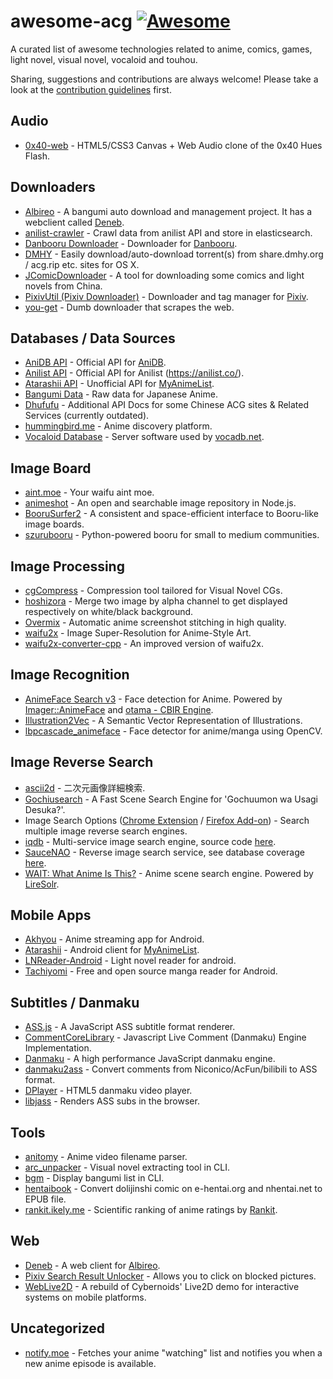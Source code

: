 # awesome-acg [![Awesome](https://cdn.rawgit.com/sindresorhus/awesome/d7305f38d29fed78fa85652e3a63e154dd8e8829/media/badge.svg)](https://github.com/sindresorhus/awesome)

A curated list of awesome technologies related to anime, comics, games, light novel, visual novel, vocaloid and touhou.

Sharing, suggestions and contributions are always welcome! Please take a look at the [contribution guidelines](https://github.com/soruly/awesome-acg/blob/master/CONTRIBUTING.md) first.

## Audio

* [0x40-web](https://github.com/mon/0x40-web) - HTML5/CSS3 Canvas + Web Audio clone of the 0x40 Hues Flash.

## Downloaders

* [Albireo](https://github.com/lordfriend/Albireo) - A bangumi auto download and management project. It has a webclient called [Deneb](https://github.com/lordfriend/Deneb).
* [anilist-crawler](https://github.com/soruly/anilist-crawler) - Crawl data from anilist API and store in elasticsearch.
* [Danbooru Downloader](https://github.com/Nandaka/DanbooruDownloader) - Downloader for [Danbooru](https://danbooru.donmai.us/).
* [DMHY](https://github.com/yaqinking/DMHY) - Easily download/auto-download torrent(s) from share.dmhy.org / acg.rip etc. sites for OS X.
* [JComicDownloader](https://github.com/abc9070410/JComicDownloader) - A tool for downloading some comics and light novels from China.
* [PixivUtil (Pixiv Downloader)](https://github.com/Nandaka/PixivUtil2) - Downloader and tag manager for [Pixiv](http://www.pixiv.net/).
* [you-get](https://github.com/soimort/you-get) - Dumb downloader that scrapes the web.

## Databases / Data Sources

* [AniDB API](https://wiki.anidb.net/w/API) - Official API for [AniDB](https://anidb.net/).
* [Anilist API](https://github.com/joshstar/AniList-API-Docs) - Official API for Anilist (https://anilist.co/).
* [Atarashii API](https://bitbucket.org/ratan12/atarashii-api) - Unofficial API for [MyAnimeList](http://myanimelist.net/).
* [Bangumi Data](https://github.com/bangumi-data/bangumi-data) - Raw data for Japanese Anime.
* [Dhufufu](https://github.com/sorz/dhufufu) - Additional API Docs for some Chinese ACG sites & Related Services (currently outdated).
* [hummingbird.me](https://github.com/hummingbird-me) - Anime discovery platform.
* [Vocaloid Database](https://github.com/VocaDB/vocadb) - Server software used by [vocadb.net](http://vocadb.net/).

## Image Board

* [aint.moe](https://github.com/maxpowa/aint.moe) - Your waifu aint moe.
* [animeshot](https://github.com/bitinn/animeshot) - An open and searchable image repository in Node.js.
* [BooruSurfer2](https://github.com/spillerrec/BooruSurfer2) - A consistent and space-efficient interface to Booru-like image boards.
* [szurubooru](https://github.com/rr-/szurubooru) - Python-powered booru for small to medium communities.

## Image Processing

* [cgCompress](https://github.com/spillerrec/cgCompress) - Compression tool tailored for Visual Novel CGs.
* [hoshizora](https://github.com/BlueCocoa/hoshizora) - Merge two image by alpha channel to get displayed respectively on white/black background.
* [Overmix](https://github.com/spillerrec/Overmix) - Automatic anime screenshot stitching in high quality.
* [waifu2x](https://github.com/nagadomi/waifu2x) - Image Super-Resolution for Anime-Style Art.
* [waifu2x-converter-cpp](https://github.com/tanakamura/waifu2x-converter-cpp) - An improved version of waifu2x.

## Image Recognition

* [AnimeFace Search v3](http://animeface3.libotama.so/) - Face detection for Anime. Powered by [Imager::AnimeFace](http://anime.udp.jp/imager-animeface.html) and [otama - CBIR Engine](https://github.com/nagadomi/otama).
* [Illustration2Vec](https://github.com/rezoo/illustration2vec) - A Semantic Vector Representation of Illustrations.
* [lbpcascade_animeface](https://github.com/nagadomi/lbpcascade_animeface) - Face detector for anime/manga using OpenCV.

## Image Reverse Search

* [ascii2d](http://www.ascii2d.net/) - 二次元画像詳細検索.
* [Gochiusearch](https://github.com/ksasao/Gochiusearch) - A Fast Scene Search Engine for 'Gochuumon wa Usagi Desuka?'.
* Image Search Options ([Chrome Extension](https://chrome.google.com/webstore/detail/image-search-options/kljmejbpilkadikecejccebmccagifhl) / [Firefox Add-on](https://addons.mozilla.org/en-US/firefox/addon/image-search-options/)) - Search multiple image reverse search engines.
* [iqdb](https://iqdb.org/) - Multi-service image search engine, source code [here](https://iqdb.org/code/).
* [SauceNAO](https://saucenao.com/) - Reverse image search service, see database coverage [here](https://saucenao.com/status.html).
* [WAIT: What Anime Is This?](https://github.com/soruly/whatanime.ga) - Anime scene search engine. Powered by [LireSolr](https://bitbucket.org/dermotte/liresolr).

## Mobile Apps

* [Akhyou](https://github.com/dulleh/akhyou) - Anime streaming app for Android.
* [Atarashii](https://github.com/AnimeNeko/Atarashii) - Android client for [MyAnimeList](http://myanimelist.net/).
* [LNReader-Android](https://github.com/calvinaquino/LNReader-Android) - Light novel reader for android.
* [Tachiyomi](https://github.com/inorichi/tachiyomi) - Free and open source manga reader for Android.

## Subtitles / Danmaku

* [ASS.js](https://github.com/weizhenye/ASS) - A JavaScript ASS subtitle format renderer.
* [CommentCoreLibrary](https://github.com/jabbany/CommentCoreLibrary) - Javascript Live Comment (Danmaku) Engine Implementation.
* [Danmaku](https://github.com/weizhenye/Danmaku) - A high performance JavaScript danmaku engine.
* [danmaku2ass](https://github.com/m13253/danmaku2ass) - Convert comments from Niconico/AcFun/bilibili to ASS format.
* [DPlayer](https://github.com/DIYgod/DPlayer) - HTML5 danmaku video player.
* [libjass](https://github.com/Arnavion/libjass) - Renders ASS subs in the browser.

## Tools

* [anitomy](https://github.com/erengy/anitomy) - Anime video filename parser.
* [arc_unpacker](https://github.com/vn-tools/arc_unpacker) - Visual novel extracting tool in CLI.
* [bgm](https://github.com/egoist/bgm) - Display bangumi list in CLI.
* [hentaibook](https://github.com/MoeOverflow/hentaibook) - Convert dolijinshi comic on e-hentai.org and nhentai.net to EPUB file.
* [rankit.ikely.me](http://rankit.ikely.me/) - Scientific ranking of anime ratings by [Rankit](https://github.com/wattlebird/ranking).

## Web

* [Deneb](https://github.com/lordfriend/Deneb) - A web client for [Albireo](https://github.com/lordfriend/Albireo).
* [Pixiv Search Result Unlocker](https://github.com/soruly/Pixiv-Search-Result-Unlocker) - Allows you to click on blocked pictures.
* [WebLive2D](https://github.com/yutarochan/WebLive2D) - A rebuild of Cybernoids' Live2D demo for interactive systems on mobile platforms.

## Uncategorized

* [notify.moe](https://github.com/animenotifier/notify.moe) - Fetches your anime "watching" list and notifies you when a new anime episode is available.
